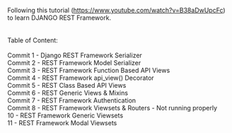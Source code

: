 Following this tutorial (https://www.youtube.com/watch?v=B38aDwUpcFc) to learn DJANGO REST Framework.
</br></br></br>
Table of Content:
</br></br>
Commit 1 - Django REST Framework  Serializer
</br>
Commit 2 - REST Framework Model Serializer
</br>
Commit 3 - REST Framework Function Based API Views
</br>
Commit 4 - REST Framework api_view() Decorator
</br>
Commit 5 - REST Class Based API Views
</br>
Commit 6 - REST Generic Views & Mixins
</br>
Commit 7 - REST Framework Authentication
</br>
Commit 8 - REST Framework Viewsets & Routers - Not running properly
</br>
10 - REST Framework Generic Viewsets
</br>
11 - REST Framework Modal Viewsets
